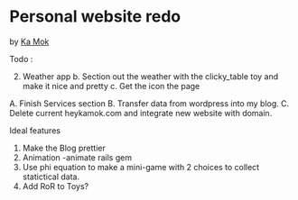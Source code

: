 # Personal website redo

by [Ka Mok](http://heykamok.com)

Todo :


 2. Weather app
 		b. Section out the weather with the clicky_table toy and make it nice and pretty
 		c. Get the icon the page

 A. Finish Services section
 B. Transfer data from wordpress into my blog.
 C. Delete current heykamok.com and integrate new website with domain.


 Ideal features
 1. Make the Blog prettier
 2. Animation -animate rails gem
 3. Use phi equation to make a mini-game with 2 choices to collect statictical data.
 4. Add RoR to Toys?